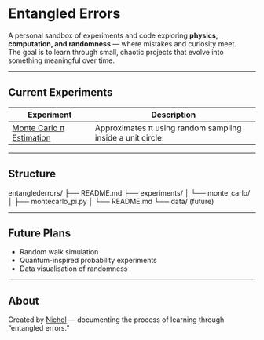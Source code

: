 # Entangled Errors

A personal sandbox of experiments and code exploring **physics, computation, and randomness** — where mistakes and curiosity meet.  
The goal is to learn through small, chaotic projects that evolve into something meaningful over time.

---

## Current Experiments
| Experiment | Description |
|-------------|--------------|
| [Monte Carlo π Estimation](experiments/monte_carlo) | Approximates π using random sampling inside a unit circle. |

---

## Structure
entanglederrors/
├── README.md
├── experiments/
│ └── monte_carlo/
│ ├── montecarlo_pi.py
│ └── README.md
└── data/ (future)

---

## Future Plans
- Random walk simulation  
- Quantum-inspired probability experiments  
- Data visualisation of randomness  

---

## About
Created by [Nichol](https://nich8l.github.io) — documenting the process of learning through “entangled errors.”
